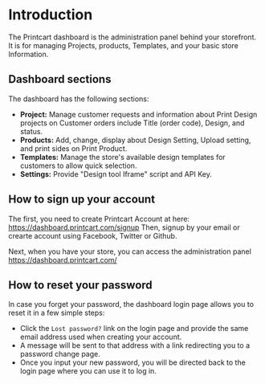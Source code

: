# Introduction

The Printcart dashboard is the administration panel behind your storefront. It is for managing Projects, products, Templates, and your basic store Information.

## Dashboard sections
The dashboard has the following sections:
- **Project:** Manage customer requests and information about Print Design projects on Customer orders include Title (order code), Design, and status.
- **Products:** Add, change, display about Design Setting, Upload setting, and print sides on Print Product.
- **Templates:** Manage the store's available design templates for customers to allow quick selection.
- **Settings:** Provide "Design tool Iframe" script and API Key.

## How to sign up your account
The first, you need to create Printcart Account at here: https://dashboard.printcart.com/signup
Then, signup by your email or crearte account using Facebook, Twitter or Github.

Next, when you have your store, you can access the administration panel https://dashboard.printcart.com/

## How to reset your password
In case you forget your password, the dashboard login page allows you to reset it in a few simple steps:

- Click the `Lost password?` link on the login page and provide the same email address used when creating your account.
- A message will be sent to that address with a link redirecting you to a password change page.
- Once you input your new password, you will be directed back to the login page where you can use it to log in.